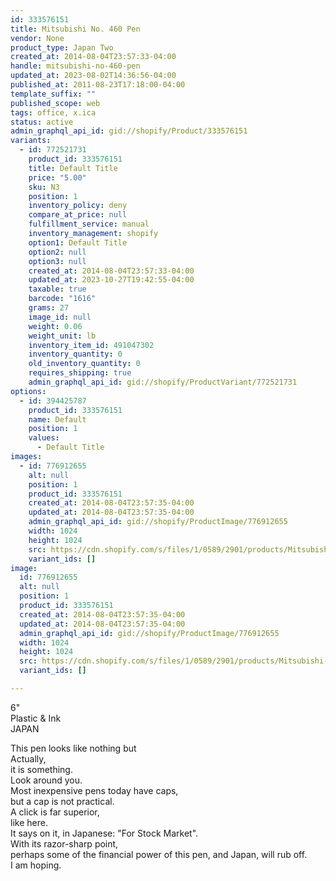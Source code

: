 ```yaml
---
id: 333576151
title: Mitsubishi No. 460 Pen
vendor: None
product_type: Japan Two
created_at: 2014-08-04T23:57:33-04:00
handle: mitsubishi-no-460-pen
updated_at: 2023-08-02T14:36:56-04:00
published_at: 2011-08-23T17:18:00-04:00
template_suffix: ""
published_scope: web
tags: office, x.ica
status: active
admin_graphql_api_id: gid://shopify/Product/333576151
variants:
  - id: 772521731
    product_id: 333576151
    title: Default Title
    price: "5.00"
    sku: N3
    position: 1
    inventory_policy: deny
    compare_at_price: null
    fulfillment_service: manual
    inventory_management: shopify
    option1: Default Title
    option2: null
    option3: null
    created_at: 2014-08-04T23:57:33-04:00
    updated_at: 2023-10-27T19:42:55-04:00
    taxable: true
    barcode: "1616"
    grams: 27
    image_id: null
    weight: 0.06
    weight_unit: lb
    inventory_item_id: 491047302
    inventory_quantity: 0
    old_inventory_quantity: 0
    requires_shipping: true
    admin_graphql_api_id: gid://shopify/ProductVariant/772521731
options:
  - id: 394425787
    product_id: 333576151
    name: Default
    position: 1
    values:
      - Default Title
images:
  - id: 776912655
    alt: null
    position: 1
    product_id: 333576151
    created_at: 2014-08-04T23:57:35-04:00
    updated_at: 2014-08-04T23:57:35-04:00
    admin_graphql_api_id: gid://shopify/ProductImage/776912655
    width: 1024
    height: 1024
    src: https://cdn.shopify.com/s/files/1/0589/2901/products/Mitsubishi-No-460-Pens-black.jpeg?v=1407211055
    variant_ids: []
image:
  id: 776912655
  alt: null
  position: 1
  product_id: 333576151
  created_at: 2014-08-04T23:57:35-04:00
  updated_at: 2014-08-04T23:57:35-04:00
  admin_graphql_api_id: gid://shopify/ProductImage/776912655
  width: 1024
  height: 1024
  src: https://cdn.shopify.com/s/files/1/0589/2901/products/Mitsubishi-No-460-Pens-black.jpeg?v=1407211055
  variant_ids: []

---
```


6"  
Plastic & Ink  
JAPAN

<!-- td {border: 1px solid #ccc;}br {mso-data-placement:same-cell;} -->

This pen looks like nothing but  
Actually,  
it is something.  
Look around you.  
Most inexpensive pens today have caps,  
but a cap is not practical.  
A click is far superior,  
like here.  
It says on it, in Japanese: "For Stock Market".  
With its razor-sharp point,  
perhaps some of the financial power of this pen, and Japan, will rub off.  
I am hoping.